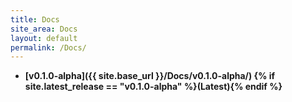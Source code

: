 ```yaml
---
title: Docs
site_area: Docs
layout: default
permalink: /Docs/
---
```


- **[v0.1.0-alpha]({{ site.base_url }}/Docs/v0.1.0-alpha/) {% if site.latest_release == "v0.1.0-alpha" %}(Latest){% endif %}**
